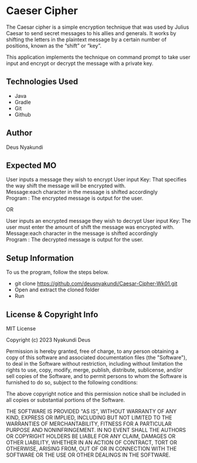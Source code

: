# Caeser Cipher

The Caesar cipher is a simple encryption technique that was used by Julius Caesar to send secret messages to his allies
and generals. It works by shifting the letters in the plaintext message by a certain number of positions, known as the “shift” or “key”.

This application implements the technique on command prompt to take user input and encrypt  or decrypt the message with 
a private key.


## Technologies Used

- Java
- Gradle
- Git
- Github

## Author
Deus Nyakundi

## Expected MO

User inputs a message they wish to encrypt
User input Key: That specifies the way shift the message will be encrypted with.<br>
Message:each character in the message is shifted accordingly<br>
Program : The encrypted message is output for the user.<br>

 OR <br>

User inputs an encrypted message they wish to decrypt
User input Key: The user must enter the amount of shift the message was encrypted with.<br>
Message:each character in the message is shifted accordingly<br>
Program : The decrypted message is output for the user.<br>

## Setup Information

To us the program, follow the steps below.

- git clone https://github.com/deusnyakundi/Caesar-Cipher-Wk01.git
- Open and extract the cloned folder
- Run 


## License & Copyright Info

MIT License

Copyright (c) 2023 Nyakundi Deus

Permission is hereby granted, free of charge, to any person obtaining a copy
of this software and associated documentation files (the "Software"), to deal
in the Software without restriction, including without limitation the rights
to use, copy, modify, merge, publish, distribute, sublicense, and/or sell
copies of the Software, and to permit persons to whom the Software is
furnished to do so, subject to the following conditions:

The above copyright notice and this permission notice shall be included in all
copies or substantial portions of the Software.

THE SOFTWARE IS PROVIDED "AS IS", WITHOUT WARRANTY OF ANY KIND, EXPRESS OR
IMPLIED, INCLUDING BUT NOT LIMITED TO THE WARRANTIES OF MERCHANTABILITY,
FITNESS FOR A PARTICULAR PURPOSE AND NONINFRINGEMENT. IN NO EVENT SHALL THE
AUTHORS OR COPYRIGHT HOLDERS BE LIABLE FOR ANY CLAIM, DAMAGES OR OTHER
LIABILITY, WHETHER IN AN ACTION OF CONTRACT, TORT OR OTHERWISE, ARISING FROM,
OUT OF OR IN CONNECTION WITH THE SOFTWARE OR THE USE OR OTHER DEALINGS IN THE
SOFTWARE.